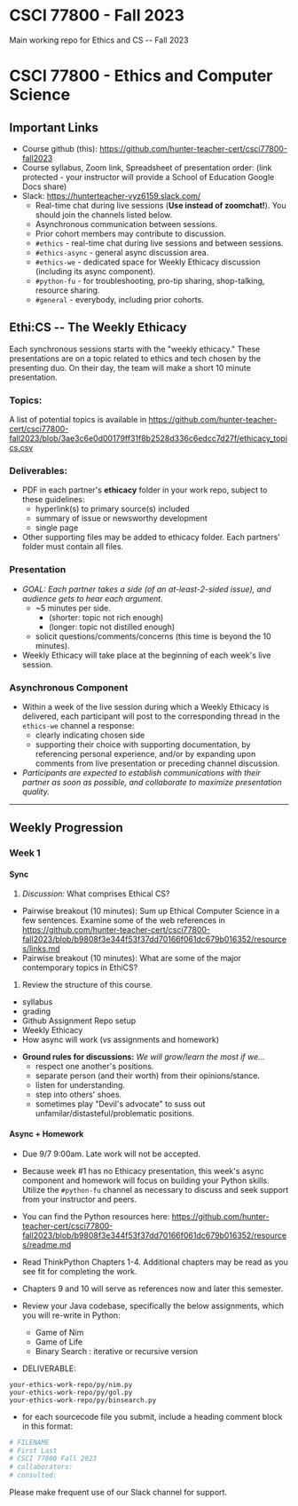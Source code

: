 # CSCI 77800 - Fall 2023
Main working repo for Ethics and CS -- Fall 2023

# CSCI 77800 - Ethics and Computer Science

## Important Links
- Course github (this): <https://github.com/hunter-teacher-cert/csci77800-fall2023>
- Course syllabus, Zoom link, Spreadsheet of presentation order: (link protected - your instructor will provide a School of Education Google Docs share)
- Slack: <https://hunterteacher-vyz6159.slack.com/>
  - Real-time chat during live sessions (__Use instead of zoomchat!__).  You should join the channels listed below.
  - Asynchronous communication between sessions.
  - Prior cohort members may contribute to discussion.
  - `#ethics` - real-time chat during live sessions and between sessions.
  - `#ethics-async` - general async discussion area.
  - `#ethics-we` - dedicated space for Weekly Ethicacy discussion (including its async component).
  - `#python-fu` - for troubleshooting, pro-tip sharing, shop-talking, resource sharing.
  - `#general` - everybody, including prior cohorts.


## Ethi:CS -- The Weekly Ethicacy
Each synchronous sessions starts with the "weekly ethicacy."  These presentations are on a topic related to ethics and tech chosen by the presenting duo.  On their day, the team will make a short 10 minute presentation.

### Topics:
A list of potential topics is available in <https://github.com/hunter-teacher-cert/csci77800-fall2023/blob/3ae3c6e0d00179ff31f8b2528d336c6edcc7d27f/ethicacy_topics.csv>

### Deliverables:
- PDF in each partner's **ethicacy** folder in your work repo, subject to these guidelines:
  - hyperlink(s) to primary source(s) included
  - summary of issue or newsworthy development
  - single page
- Other supporting files may be added to ethicacy folder. Each partners' folder must contain all files.

### Presentation
* _GOAL: Each partner takes a side (of an at-least-2-sided issue), and audience gets to hear each argument._
  - ~5 minutes per side.
    - (shorter: topic not rich enough)
    - (longer: topic not distilled enough)
  - solicit questions/comments/concerns (this time is beyond the 10 minutes).
* Weekly Ethicacy will take place at the beginning of each week's live session.

### Asynchronous Component
* Within a week of the live session during which a Weekly Ethicacy is delivered, each participant will post to the corresponding thread in the `ethics-we` channel a response:
  - clearly indicating chosen side
  - supporting their choice with supporting documentation, by referencing personal experience, and/or by expanding upon comments from live presentation or preceding channel discussion.
* _Participants are expected to establish communications with their partner as soon as possible, and collaborate to maximize presentation quality._

* * * 

## Weekly Progression

### Week 1
#### Sync
1. *Discussion:* What comprises Ethical CS?
  - Pairwise breakout (10 minutes): Sum up Ethical Computer Science in a few sentences.  Examine some of the web references in <https://github.com/hunter-teacher-cert/csci77800-fall2023/blob/b9808f3e344f53f37dd70166f061dc679b016352/resources/links.md>
  - Pairwise breakout (10 minutes): What are some of the major contemporary topics in EthiCS?
1. Review the structure of this course.
  - syllabus
  - grading
  - Github Assignment Repo setup
  - Weekly Ethicacy
  - How async will work (vs assignments and homework)
* **Ground rules for discussions:** _We will grow/learn the most if we..._
  - respect one another's positions.
  - separate person (and their worth) from their opinions/stance.
  - listen for understanding.
  - step into others' shoes.
  - sometimes play "Devil's advocate" to suss out unfamilar/distasteful/problematic positions.

#### Async + Homework
* Due 9/7 9:00am.  Late work will not be accepted.
* Because week #1 has no Ethicacy presentation, this week's async component and homework will focus on building your Python skills.  Utilize the `#python-fu` channel as necessary to discuss and seek support from your instructor and peers.
* You can find the Python resources here: <https://github.com/hunter-teacher-cert/csci77800-fall2023/blob/b9808f3e344f53f37dd70166f061dc679b016352/resources/readme.md>
* Read ThinkPython Chapters 1-4.  Additional chapters may be read as you see fit for completing the work.
* Chapters 9 and 10 will serve as references now and later this semester.
* Review your Java codebase, specifically the below assignments, which you will re-write in Python:
  - Game of Nim
  - Game of Life
  - Binary Search : iterative or recursive version

* DELIVERABLE:
```
your-ethics-work-repo/py/nim.py
your-ethics-work-repo/py/gol.py
your-ethics-work-repo/py/binsearch.py
```
  - for each sourcecode file you submit, include a heading comment block in this format:
  ```python
  # FILENAME
  # First Last
  # CSCI 77800 Fall 2023
  # collaborators: 
  # consulted: 
  ```

Please make frequent use of our Slack channel for support.
